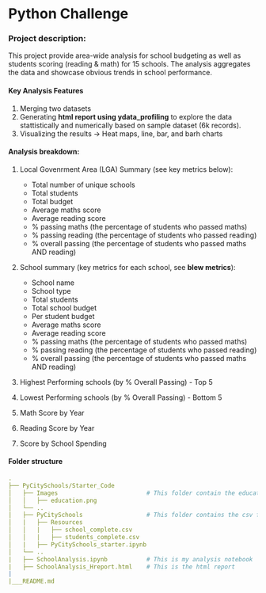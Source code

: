 # Python Challenge
### Project description:
This project provide area-wide analysis for school budgeting as well as students scoring (reading & math) for 15 schools. The analysis aggregates the data and showcase obvious trends in school performance.
#### Key Analysis Features
1. Merging two datasets
2. Generating **html report using ydata_profiling** to explore the data stattistically and numerically based on sample dataset (6k records). 
3. Visualizing the results -> Heat maps, line, bar, and barh charts


####  Analysis breakdown: 
1. Local Govenrment Area (LGA) Summary (see key metrics below):
    * Total number of unique schools
    * Total students
    * Total budget
    * Average maths score
    * Average reading score
    * % passing maths (the percentage of students who passed maths)
    * % passing reading (the percentage of students who passed reading)
    * % overall passing (the percentage of students who passed maths AND reading)

2. School summary (key metrics for each school, see **blew metrics**):
    * School name
    * School type
    * Total students
    * Total school budget
    * Per student budget
    * Average maths score
    * Average reading score
    * % passing maths (the percentage of students who passed maths)
    * % passing reading (the percentage of students who passed reading)
    * % overall passing (the percentage of students who passed maths AND reading)
3. Highest Performing schools (by % Overall Passing) - Top 5
4. Lowest Performing schools (by % Overall Passing) - Bottom 5
5. Math Score by Year
6. Reading Score by Year
7. Score by School Spending


#### Folder structure
``` yml
.
├── PyCitySchools/Starter_Code
│   ├── Images                         # This folder contain the education.png image
│   │   ├── education.png    
│   └── ..                  
|   ├── PyCitySchools                  # This folder contains the csv files and starter code
│   |   ├── Resources
│   │   |   ├── school_complete.csv
│   │   |   ├── students_complete.csv        
│   |   ├── PyCitySchools_starter.ipynb            
│   └── ..
|   ├── SchoolAnalysis.ipynb           # This is my analysis notebook            
|   ├── SchoolAnalysis_Hreport.html    # This is the html report           
|              
|___README.md
``` 
